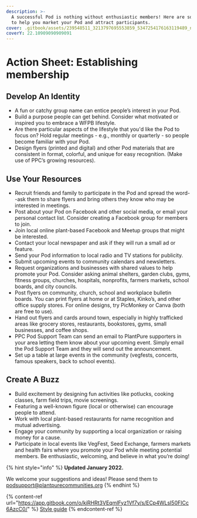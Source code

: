 ```yaml
---
description: >-
  A successful Pod is nothing without enthusiastic members! Here are some tips
  to help you market your Pod and attract participants.
cover: .gitbook/assets/239548511_3213797695553859_5347254176163119489_n (1).jpeg
coverY: 22.10909090909091
---
```


# Action Sheet: Establishing membership

## Develop An Identity

* A fun or catchy group name can entice people’s interest in your Pod.
* Build a purpose people can get behind. Consider what motivated or inspired you to embrace a WFPB lifestyle.
* Are there particular aspects of the lifestyle that you'd like the Pod to focus on? Hold regular meetings - e.g., monthly or quarterly - so people become familiar with your Pod.
* Design flyers (printed and digital) and other Pod materials that are consistent in format, colorful, and unique for easy recognition. (Make use of PPC’s growing resources).

## Use Your Resources

* Recruit friends and family to participate in the Pod and spread the word--ask them to share flyers and bring others they know who may be interested in meetings.&#x20;
* Post about your Pod on Facebook and other social media, or email your personal contact list. Consider creating a Facebook group for members to join.
* Join local online plant-based Facebook and Meetup groups that might be interested.&#x20;
* Contact your local newspaper and ask if they will run a small ad or feature.
* Send your Pod information to local radio and TV stations for publicity.
* Submit upcoming events to community calendars and newsletters.
* Request organizations and businesses with shared values to help promote your Pod. Consider asking animal shelters, garden clubs, gyms, fitness groups, churches, hospitals, nonprofits, farmers markets, school boards, and city councils.
* Post flyers on community, church, school and workplace bulletin boards. You can print flyers at home or at Staples, Kinko’s, and other office supply stores. For online designs, try PicMonkey or Canva (both are free to use).
* Hand out flyers and cards around town, especially in highly trafficked areas like grocery stores, restaurants, bookstores, gyms, small businesses, and coffee shops.
* PPC Pod Support Team can send an email to PlantPure supporters in your area letting them know about your upcoming event. Simply email the Pod Support Team and they will send out the announcement.
* Set up a table at large events in the community (vegfests, concerts, famous speakers, back to school events).

## Create A Buzz

* Build excitement by designing fun activities like potlucks, cooking classes, farm field trips, movie screenings.&#x20;
* Featuring a well-known figure (local or otherwise) can encourage people to attend.&#x20;
* Work with local plant-based restaurants for name recognition and mutual advertising.
* Engage your community by supporting a local organization or raising money for a cause.
* Participate in local events like VegFest, Seed Exchange, farmers markets and health fairs where you promote your Pod while meeting potential members. Be enthusiastic, welcoming, and believe in what you’re doing!



{% hint style="info" %}
**Updated January 2022.**

We welcome your suggestions and ideas! Please send them to podsupport@plantpurecommunities.org
{% endhint %}

{% content-ref url="https://app.gitbook.com/o/kiRHRt3VEqmlFyz1Vf7y/s/ECp4WLsI50FICc6AzcC0/" %}
[Style guide](https://app.gitbook.com/o/kiRHRt3VEqmlFyz1Vf7y/s/ECp4WLsI50FICc6AzcC0/)
{% endcontent-ref %}

